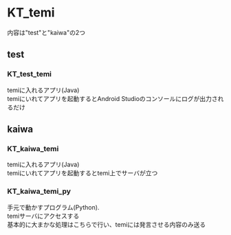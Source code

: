 # KT_temi
内容は"test"と"kaiwa"の2つ
## test
### KT_test_temi
temiに入れるアプリ(Java)  
temiにいれてアプリを起動するとAndroid Studioのコンソールにログが出力されるだけ
## kaiwa
### KT_kaiwa_temi
temiに入れるアプリ(Java)  
temiにいれてアプリを起動するとtemi上でサーバが立つ
### KT_kaiwa_temi_py
手元で動かすプログラム(Python).   
temiサーバにアクセスする  
基本的に大まかな処理はこちらで行い、temiには発言させる内容のみ送る